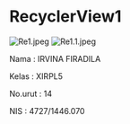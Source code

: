 # RecyclerView1


![Re1.jpeg](https://github.com/irvinafiradila/RecyclerView2/blob/master/Re1.jpeg)
![Re1.1.jpeg](https://github.com/irvinafiradila/RecyclerView2/blob/master/Re1.1.jpeg)



Nama            : IRVINA FIRADILA


Kelas           : XIRPL5


No.urut         : 14


NIS             : 4727/1446.070

